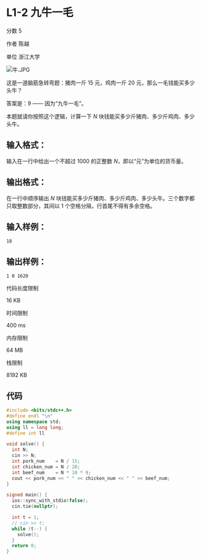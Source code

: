 # **L1-2 九牛一毛**

分数 5

作者 陈越

单位 浙江大学

![牛.JPG](https://gitee.com/chen-houchao/images/raw/master/202504180019731.jpeg)

这是一道脑筋急转弯题：猪肉一斤 15 元，鸡肉一斤 20 元，那么一毛钱能买多少头牛？

答案是：9 —— 因为“九牛一毛”。

本题就请你按照这个逻辑，计算一下 *N* 块钱能买多少斤猪肉、多少斤鸡肉、多少头牛。

## 输入格式：

输入在一行中给出一个不超过 1000 的正整数 *N*，即以“元”为单位的货币量。

## 输出格式：

在一行中顺序输出 *N* 块钱能买多少斤猪肉、多少斤鸡肉、多少头牛。三个数字都只取整数部分，其间以 1 个空格分隔，行首尾不得有多余空格。

## 输入样例：

```in
18
```

## 输出样例：

```out
1 0 1620
```

代码长度限制

16 KB

时间限制

400 ms

内存限制

64 MB

栈限制

8192 KB

## 代码

```cpp
#include <bits/stdc++.h>
#define endl "\n"
using namespace std;
using ll = long long;
#define int ll

void solve() {
  int N;
  cin >> N;
  int pork_num    = N / 15;
  int chicken_num = N / 20;
  int beef_num    = N * 10 * 9;
  cout << pork_num << " " << chicken_num << " " << beef_num;
}

signed main() {
  ios::sync_with_stdio(false);
  cin.tie(nullptr);

  int t = 1;
  // cin >> t;
  while (t--) {
    solve();
  }
  return 0;
}
```

